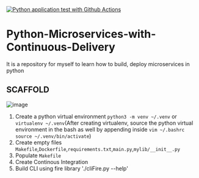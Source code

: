 [![Python application test with Github Actions](https://github.com/anshul393/Python-Microservices-with-Continuous-Delivery/actions/workflows/devops.yml/badge.svg)](https://github.com/anshul393/Python-Microservices-with-Continuous-Delivery/actions/workflows/devops.yml)

# Python-Microservices-with-Continuous-Delivery
It is a repository for myself to learn how to build, deploy microservices in python


## SCAFFOLD
![image](https://user-images.githubusercontent.com/105858846/215501354-3afb43d1-85cb-4ced-885b-aa91d9d4945e.png)

1. Create a python virtual environment `python3 -m venv ~/.venv` or `virtualenv ~/.venv`(After creating virtualenv, source the python virtual environment in the bash as well by appending inside `vim ~/.bashrc`  `source ~/.venv/bin/activate`)
2. Create empty files `Makefile`,`Dockerfile`,`requirements.txt`,`main.py`,`mylib/__init__.py`
3. Populate `Makefile`
4. Create Continous Integration
5. Build CLI using fire library './cliFire.py --help'